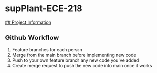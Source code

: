 # supPlant-ECE-218

[## Project Information](https://github.com/Gaskellj/supPlant_Project_Info.git)

## Github Workflow

1. Feature branches for each person
2. Merge from the main branch before implementing new code
3. Push to your own feature branch any new code you've added
4. Create merge request to push the new code into main once it works
